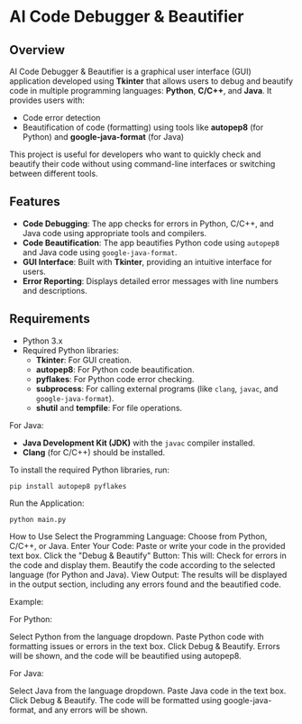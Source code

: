 # AI Code Debugger & Beautifier

## Overview

AI Code Debugger & Beautifier is a graphical user interface (GUI) application developed using **Tkinter** that allows users to debug and beautify code in multiple programming languages: **Python**, **C/C++**, and **Java**. It provides users with:

- Code error detection
- Beautification of code (formatting) using tools like **autopep8** (for Python) and **google-java-format** (for Java)

This project is useful for developers who want to quickly check and beautify their code without using command-line interfaces or switching between different tools.

## Features

- **Code Debugging**: The app checks for errors in Python, C/C++, and Java code using appropriate tools and compilers.
- **Code Beautification**: The app beautifies Python code using `autopep8` and Java code using `google-java-format`.
- **GUI Interface**: Built with **Tkinter**, providing an intuitive interface for users.
- **Error Reporting**: Displays detailed error messages with line numbers and descriptions.
  
## Requirements

- Python 3.x
- Required Python libraries:
  - **Tkinter**: For GUI creation.
  - **autopep8**: For Python code beautification.
  - **pyflakes**: For Python code error checking.
  - **subprocess**: For calling external programs (like `clang`, `javac`, and `google-java-format`).
  - **shutil** and **tempfile**: For file operations.

For Java:
- **Java Development Kit (JDK)** with the `javac` compiler installed.
- **Clang** (for C/C++) should be installed.

To install the required Python libraries, run:

```
pip install autopep8 pyflakes

```

Run the Application:

```
python main.py

```

How to Use
Select the Programming Language: Choose from Python, C/C++, or Java.
Enter Your Code: Paste or write your code in the provided text box.
Click the "Debug & Beautify" Button: This will:
Check for errors in the code and display them.
Beautify the code according to the selected language (for Python and Java).
View Output: The results will be displayed in the output section, including any errors found and the beautified code.

Example:

For Python:

Select Python from the language dropdown.
Paste Python code with formatting issues or errors in the text box.
Click Debug & Beautify. Errors will be shown, and the code will be beautified using autopep8.

For Java:

Select Java from the language dropdown.
Paste Java code in the text box.
Click Debug & Beautify. The code will be formatted using google-java-format, and any errors will be shown.
